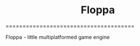 <center>
<h1>
	Floppa
</h1>
</center>

======================================

Floppa - little multiplatformed game engine